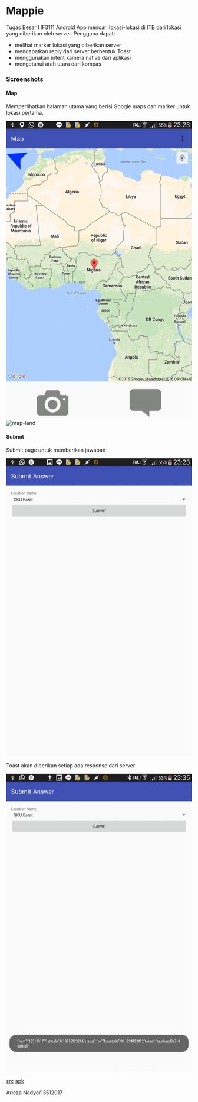 # Mappie
Tugas Besar I IF3111
Android App mencari lokasi-lokasi di ITB dari lokasi yang diberikan oleh server. Pengguna dapat:
* melihat marker lokasi yang diberikan server
* mendapatkan reply dari server berbentuk Toast
* menggunakan intent kamera native dari aplikasi
* mengetahui arah utara dari kompas

### Screenshots
#### Map
Memperlihatkan halaman utama yang berisi Google maps dan marker untuk lokasi pertama.

![map](screenshots/map.png)
![map-land](screenshots/map-land.png)


#### Submit
Submit page untuk memberikan jawaban

![submit](screenshots/submit.png)

Toast akan diberikan setiap ada response dari server

![toast](screenshots/toast.png)

[src](http://gitlab.informatika.org/ariezanadya/Tubes1-Android/tree/master/app/src/main/java/com/example/atia/tubes1android)
[apk](http://gitlab.informatika.org/ariezanadya/Tubes1-Android/tree/master/apk-debug.apk)

Arieza Nadya/13512017